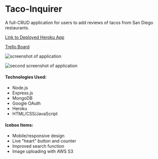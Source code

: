 # Taco-Inquirer
 A full-CRUD application for users to add reviews of tacos from San Diego restaurants.

 [Link to Deployed Heroku App](https://taco-inquirer.herokuapp.com/restaurants)  

 [Trello Board](https://trello.com/b/KSeNKXCH/taco-guide)

![screenshot of application](https://i.imgur.com/tPZWYmm.png)

![second screenshot of application](https://i.imgur.com/nEtRr7U.png)

#### Technologies Used:
- Node.js
- Express.js
- MongoDB
- Google OAuth
- Heroku
- HTML/CSS/JavaScript

#### Icebox Items:
- Mobile/responsive design
- Live "heart" button and counter
- Improved search function
- Image uploading with AWS S3
